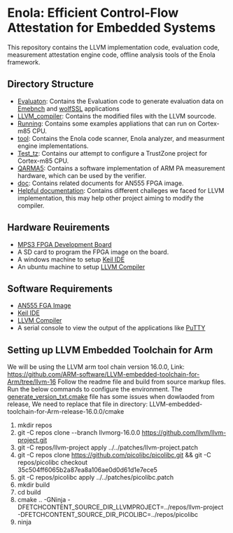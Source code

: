 # Enola: Efficient Control-Flow Attestation for Embedded Systems
This repository contains the LLVM implementation code, evaluation code, measurement attestation engine code, offline analysis tools  of the Enola framework.

## Directory Structure
- [Evaluaton](Evaluation/): Contains the Evaluation code to generate evaluation data on [Emebnch](https://github.com/embench/embench-iot) and [wolfSSL](https://github.com/wolfSSL/wolfssl) applications
- [LLVM_compiler](LLVM_compiler/): Contains the modified files with the LLVM sourcode.
- [Running](Running/): Contains some examples appliations that can run on Cortex-m85 CPU.
- [tool](tool/): Contains the Enola code scanner, Enola analyzer, and measurment engine implementations.
- [Test_tz](Test_tz/): Contains our attempt to configure a TrustZone project for Cortex-m85 CPU.
- [QARMA5](QARMA5/): Contains a software implementation of ARM PA measurement hardware, which can be used by the verifier.
- [doc](doc/): Contains related documents for AN555 FPGA image.
- [Helpful documentation](tool/progress.md): Contains different challeges we faced for LLVM implementation, this may help other project aiming to modify the compiler.

## Hardware Reuirements
- [MPS3 FPGA Development Board](https://developer.arm.com/Tools%20and%20Software/MPS3%20FPGA%20Prototyping%20Board)
- A SD card to program the FPGA image on the board.
- A windows machine to setup [Keil IDE](https://www.keil.com/)
- An ubuntu machine to setup [LLVM Compiler](https://github.com/ARM-software/LLVM-embedded-toolchain-for-Arm)

## Software Requirements
- [AN555 FGA Image](https://developer.arm.com/downloads/-/download-fpga-images)
- [Keil IDE](https://www.keil.com/)
- [LLVM Compiler](https://github.com/ARM-software/LLVM-embedded-toolchain-for-Arm)
- A serial console to view the output of the applications like [PuTTY](https://www.putty.org/)




## Setting up LLVM Embedded Toolchain for Arm
We will be using the LLVM arm tool chain version 16.0.0, Link: https://github.com/ARM-software/LLVM-embedded-toolchain-for-Arm/tree/llvm-16
Follow the readme file and build from source markup files. Run the below commands to configure the environment.
The [generate_version_txt.cmake](LLVM_compiler/Environment-config/generate_version_txt.cmake) file has some issues when dowlaoded from release, We need to replace that file in directory: LLVM-embedded-toolchain-for-Arm-release-16.0.0/cmake

1. mkdir repos
2. git -C repos clone --branch llvmorg-16.0.0 https://github.com/llvm/llvm-project.git
3. git -C repos/llvm-project apply ../../patches/llvm-project.patch
4. git -C repos clone https://github.com/picolibc/picolibc.git && git -C repos/picolibc checkout 35c504ff6065b2a87ea8a106ae0d0d61d1e7ece5
5. git -C repos/picolibc apply ../../patches/picolibc.patch
6. mkdir build
7. cd build
8. cmake .. -GNinja -DFETCHCONTENT_SOURCE_DIR_LLVMPROJECT=../repos/llvm-project -DFETCHCONTENT_SOURCE_DIR_PICOLIBC=../repos/picolibc
9. ninja